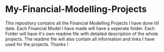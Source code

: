# My-Financial-Modelling-Projects
This repository contains all the Financial Modelling Projects I have done till date. 
Each Financial Model I have made will have a seperate folder. 
Each Folder will have it's own readme file with detailed description of the whole projects. 
The readme file will also contain all information and links I have used for the projects.
Thanks !

